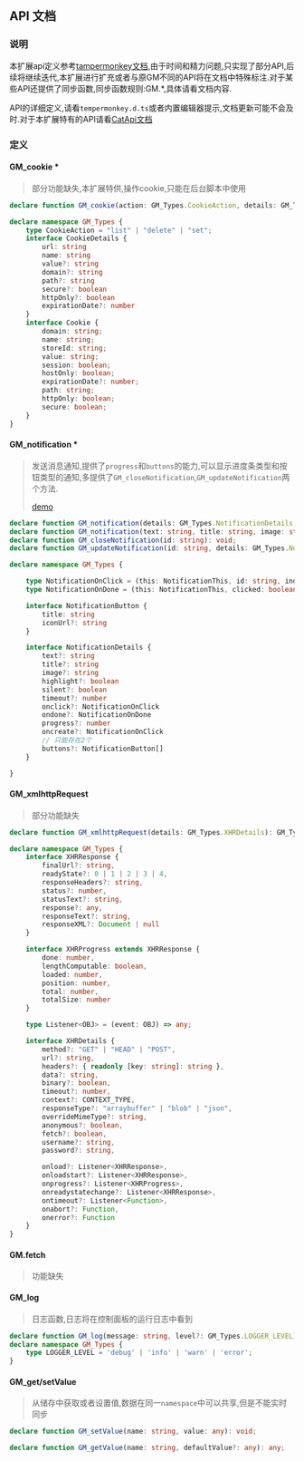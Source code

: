 ## API 文档
### 说明

本扩展api定义参考[tampermonkey文档](https://www.tampermonkey.net/documentation.php),由于时间和精力问题,只实现了部分API,后续将继续迭代,本扩展进行扩充或者与原GM不同的API将在文档中特殊标注.对于某些API还提供了同步函数,同步函数规则:GM.*,具体请看文档内容.

API的详细定义,请看`tempermonkey.d.ts`或者内置编辑器提示,文档更新可能不会及时.对于本扩展特有的API请看[CatApi文档](cat-api.md)

### 定义


#### GM_cookie *

> 部分功能缺失,本扩展特供,操作cookie,只能在后台脚本中使用

```typescript
declare function GM_cookie(action: GM_Types.CookieAction, details: GM_Types.CookieDetails, ondone: (cookie: GM_Types.Cookie[] | any, error: any | undefined) => void): void;

declare namespace GM_Types {
    type CookieAction = "list" | "delete" | "set";
    interface CookieDetails {
        url: string
        name: string
        value?: string
        domain?: string
        path?: string
        secure?: boolean
        httpOnly?: boolean
        expirationDate?: number
    }
    interface Cookie {
        domain: string;
        name: string;
        storeId: string;
        value: string;
        session: boolean;
        hostOnly: boolean;
        expirationDate?: number;
        path: string;
        httpOnly: boolean;
        secure: boolean;
    }
}
```



#### GM_notification *

> 发送消息通知,提供了`progress`和`buttons`的能力,可以显示进度条类型和按钮类型的通知,多提供了`GM_closeNotification`,`GM_updateNotification`两个方法.
>
> [demo](https://bbs.tampermonkey.net.cn/thread-403-1-1.html)



```typescript
declare function GM_notification(details: GM_Types.NotificationDetails, ondone: Function): void;
declare function GM_notification(text: string, title: string, image: string, onclick: Function): void;
declare function GM_closeNotification(id: string): void;
declare function GM_updateNotification(id: string, details: GM_Types.NotificationDetails): void;

declare namespace GM_Types {

    type NotificationOnClick = (this: NotificationThis, id: string, index?: number) => any;
    type NotificationOnDone = (this: NotificationThis, clicked: boolean, id: string) => any;

    interface NotificationButton {
        title: string
        iconUrl?: string
    }

    interface NotificationDetails {
        text?: string
        title?: string
        image?: string
        highlight?: boolean
        silent?: boolean
        timeout?: number
        onclick?: NotificationOnClick
        ondone?: NotificationOnDone
        progress?: number
        oncreate?: NotificationOnClick
        // 只能存在2个
        buttons?: NotificationButton[]
    }

}
```

#### GM_xmlhttpRequest

> 部分功能缺失

```typescript
declare function GM_xmlhttpRequest(details: GM_Types.XHRDetails): GM_Types.AbortHandle<void>;

declare namespace GM_Types {
    interface XHRResponse {
        finalUrl?: string,
        readyState?: 0 | 1 | 2 | 3 | 4,
        responseHeaders?: string,
        status?: number,
        statusText?: string,
        response?: any,
        responseText?: string,
        responseXML?: Document | null
    }

    interface XHRProgress extends XHRResponse {
        done: number,
        lengthComputable: boolean,
        loaded: number,
        position: number,
        total: number,
        totalSize: number
    }

    type Listener<OBJ> = (event: OBJ) => any;

    interface XHRDetails {
        method?: "GET" | "HEAD" | "POST",
        url?: string,
        headers?: { readonly [key: string]: string },
        data?: string,
        binary?: boolean,
        timeout?: number,
        context?: CONTEXT_TYPE,
        responseType?: "arraybuffer" | "blob" | "json",
        overrideMimeType?: string,
        anonymous?: boolean,
        fetch?: boolean,
        username?: string,
        password?: string,

        onload?: Listener<XHRResponse>,
        onloadstart?: Listener<XHRResponse>,
        onprogress?: Listener<XHRProgress>,
        onreadystatechange?: Listener<XHRResponse>,
        ontimeout?: Listener<Function>,
        onabort?: Function,
        onerror?: Function
    }
}
```

#### GM.fetch

> 功能缺失



#### GM_log
> 日志函数,日志将在控制面板的运行日志中看到

```typescript
declare function GM_log(message: string, level?: GM_Types.LOGGER_LEVEL): any;
declare namespace GM_Types {
    type LOGGER_LEVEL = 'debug' | 'info' | 'warn' | 'error';
}
```

#### GM_get/setValue
> 从储存中获取或者设置值,数据在同一`namespace`中可以共享,但是不能实时同步

```ts
declare function GM_setValue(name: string, value: any): void;

declare function GM_getValue(name: string, defaultValue?: any): any;
```

